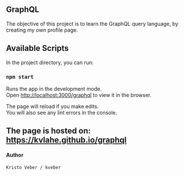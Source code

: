 ## GraphQL

The objective of this project is to learn the GraphQL query language, by creating my own profile page.

## Available Scripts

In the project directory, you can run:

### `npm start`

Runs the app in the development mode.\
Open [http://localhost:3000/graphql](http://localhost:3000/graphql) to view it in the browser.

The page will reload if you make edits.\
You will also see any lint errors in the console.

## The page is hosted on: https://kvlahe.github.io/graphql


#### Author  
    Kristo Veber / kveber